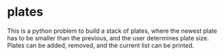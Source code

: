# plates
This is a python problem to build a stack of plates, where the newest plate has to be smaller than the previous, and the user determines plate size.  Plates can be added, removed, and the current list can be printed.
